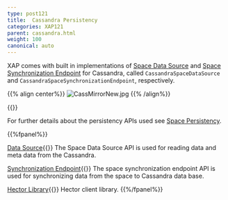 ```yaml
---
type: post121
title:  Cassandra Persistency
categories: XAP121
parent: cassandra.html
weight: 100
canonical: auto
---
```






XAP comes with built in implementations of [Space Data Source](./space-data-source-api.html) and [Space Synchronization Endpoint](./space-synchronization-endpoint-api.html) for Cassandra, called `CassandraSpaceDataSource` and `CassandraSpaceSynchronizationEndpoint`, respectively.


{{% align center%}}
![CassMirrorNew.jpg](/attachment_files/CassMirrorNew.jpg)
{{% /align%}}

{{<wbr>}}


For further details about the persistency APIs used see [Space Persistency](./space-persistency.html).


{{%fpanel%}}

[Data Source](./cassandra-space-data-source.html){{<wbr>}}
The Space Data Source API is used for reading data and meta data from the Cassandra.

[Synchronization Endpoint](./cassandra-space-synchronization-endpoint.html){{<wbr>}}
The space synchronization endpoint API is used for synchronizing data from the space to Cassandra data base.

[Hector Library](./cassandra-hector-client.html){{<wbr>}}
Hector client library.
{{%/fpanel%}}



